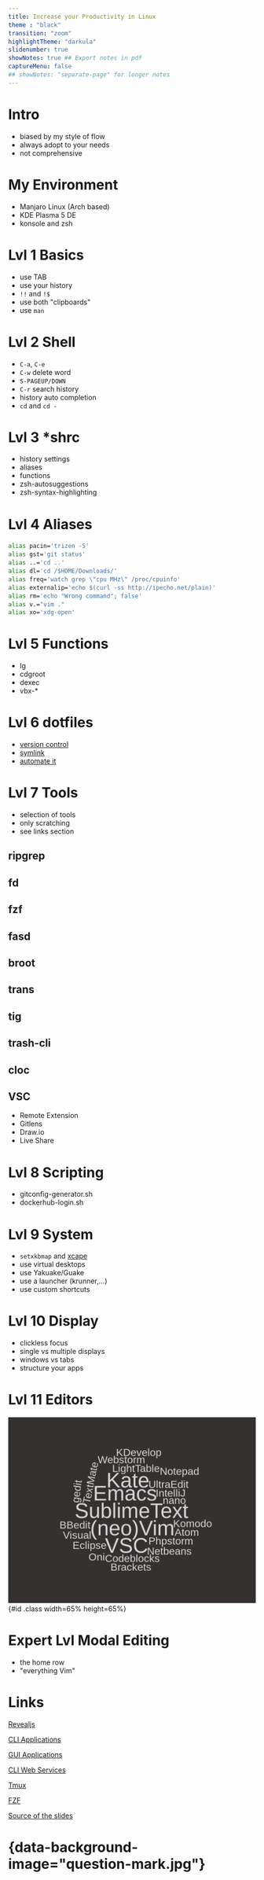 ```yaml
---
title: Increase your Productivity in Linux
theme : "black"
transition: "zoom"
highlightTheme: "darkula"
slidenumber: true
showNotes: true ## Export notes in pdf
captureMenu: false
## showNotes: "separate-page" for longer notes
---
```


# Intro

- biased by my style of flow
- always adopt to your needs
- not comprehensive

# My Environment

- Manjaro Linux (Arch based)
- KDE Plasma 5 DE
- konsole and zsh

# Lvl 1 Basics

- use TAB
- use your history
- `!!` and `!$`
- use both "clipboards"
- use `man`

# Lvl 2 Shell

- `C-a`, `C-e`
- `C-w` delete word
- `S-PAGEUP/DOWN`
- `C-r` search history
- history auto completion
- `cd` and `cd -`

# Lvl 3 *shrc

- history settings
- aliases
- functions
- zsh-autosuggestions
- zsh-syntax-highlighting

# Lvl 4 Aliases

```sh
alias pacin='trizen -S'
alias gst='git status'
alias ..='cd ..'
alias dl='cd /$HOME/Downloads/'
alias freq='watch grep \"cpu MHz\" /proc/cpuinfo'
alias externalip='echo $(curl -ss http://ipecho.net/plain)'
alias rm='echo "Wrong command"; false'
alias v.="vim ."
alias xo='xdg-open'
```

# Lvl 5 Functions

- lg
- cdgroot
- dexec
- vbx-*

# Lvl 6 dotfiles

- [version control](https://github.com/Allaman/dotfiles)
- [symlink](https://github.com/thoughtbot/rcm)
- [automate it](https://github.com/Allaman/ansible-role-dotfiles)

# Lvl 7 Tools

- selection of tools
- only scratching
- see links section

## ripgrep

## fd

## fzf

## fasd

## broot

## trans

## tig

## trash-cli

## cloc

## VSC

- Remote Extension
- Gitlens
- Draw.io
- Live Share

# Lvl 8 Scripting

- gitconfig-generator.sh
- dockerhub-login.sh

# Lvl 9 System

- `setxkbmap` and [xcape](https://github.com/alols/xcape)
- use virtual desktops
- use Yakuake/Guake
- use a launcher (krunner,...)
- use custom shortcuts

# Lvl 10 Display

- clickless focus
- single vs multiple displays
- windows vs tabs
- structure your apps

# Lvl 11 Editors

![](wordcloud.png){#id .class width=65% height=65%}

# Expert Lvl Modal Editing

- the home row
- "everything Vim"

# Links

[Revealjs](https://knowledge.rootknecht.net/revealjs)

[CLI Applications](https://knowledge.rootknecht.net/cli-applications)

[GUI Applications](https://knowledge.rootknecht.net/gui-applications)

[CLI Web Services](https://knowledge.rootknecht.net/cli-web-services)

[Tmux](https://knowledge.rootknecht.net/tmux)

[FZF](https://knowledge.rootknecht.net/fzf)

[Source of the slides](https://github.com/Allaman/productivity)

# {data-background-image="question-mark.jpg"}
